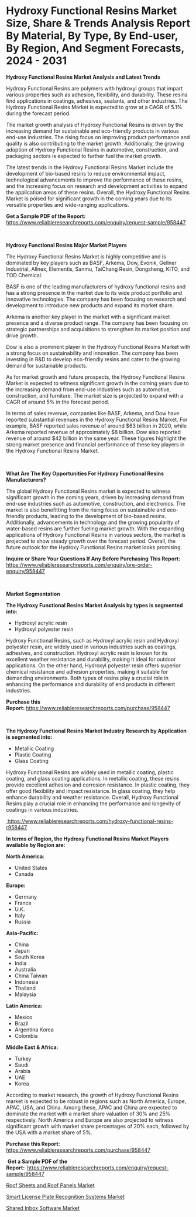 <p><h1>Hydroxy Functional Resins Market Size, Share & Trends Analysis Report By Material, By Type, By End-user, By Region, And Segment Forecasts, 2024 - 2031</h1></p><p><strong>Hydroxy Functional Resins Market Analysis and Latest Trends</strong></p>
<p><p>Hydroxy Functional Resins are polymers with hydroxyl groups that impart various properties such as adhesion, flexibility, and durability. These resins find applications in coatings, adhesives, sealants, and other industries. The Hydroxy Functional Resins Market is expected to grow at a CAGR of 5.1% during the forecast period.</p><p>The market growth analysis of Hydroxy Functional Resins is driven by the increasing demand for sustainable and eco-friendly products in various end-use industries. The rising focus on improving product performance and quality is also contributing to the market growth. Additionally, the growing adoption of Hydroxy Functional Resins in automotive, construction, and packaging sectors is expected to further fuel the market growth.</p><p>The latest trends in the Hydroxy Functional Resins Market include the development of bio-based resins to reduce environmental impact, technological advancements to improve the performance of these resins, and the increasing focus on research and development activities to expand the application areas of these resins. Overall, the Hydroxy Functional Resins Market is poised for significant growth in the coming years due to its versatile properties and wide-ranging applications.</p></p>
<p><strong>Get a Sample PDF of the Report:&nbsp;</strong> <a href="https://www.reliableresearchreports.com/enquiry/request-sample/958447">https://www.reliableresearchreports.com/enquiry/request-sample/958447</a></p>
<p>&nbsp;</p>
<p><strong>Hydroxy Functional Resins Major Market Players</strong></p>
<p><p>The Hydroxy Functional Resins Market is highly competitive and is dominated by key players such as BASF, Arkema, Dow, Evonik, Gellner Industrial, Allnex, Elementis, Sanmu, TaiChang Resin, Dongsheng, KITO, and TOD Chemical. </p><p>BASF is one of the leading manufacturers of hydroxy functional resins and has a strong presence in the market due to its wide product portfolio and innovative technologies. The company has been focusing on research and development to introduce new products and expand its market share. </p><p>Arkema is another key player in the market with a significant market presence and a diverse product range. The company has been focusing on strategic partnerships and acquisitions to strengthen its market position and drive growth. </p><p>Dow is also a prominent player in the Hydroxy Functional Resins Market with a strong focus on sustainability and innovation. The company has been investing in R&D to develop eco-friendly resins and cater to the growing demand for sustainable products. </p><p>As for market growth and future prospects, the Hydroxy Functional Resins Market is expected to witness significant growth in the coming years due to the increasing demand from end-use industries such as automotive, construction, and furniture. The market size is projected to expand with a CAGR of around 5% in the forecast period.</p><p>In terms of sales revenue, companies like BASF, Arkema, and Dow have reported substantial revenues in the Hydroxy Functional Resins Market. For example, BASF reported sales revenue of around $63 billion in 2020, while Arkema reported revenue of approximately $8 billion. Dow also reported revenue of around $42 billion in the same year. These figures highlight the strong market presence and financial performance of these key players in the Hydroxy Functional Resins Market.</p></p>
<p>&nbsp;</p>
<p><strong>What Are The Key Opportunities For Hydroxy Functional Resins Manufacturers?</strong></p>
<p><p>The global Hydroxy Functional Resins market is expected to witness significant growth in the coming years, driven by increasing demand from end-use industries such as automotive, construction, and electronics. The market is also benefitting from the rising focus on sustainable and eco-friendly products, leading to the development of bio-based resins. Additionally, advancements in technology and the growing popularity of water-based resins are further fueling market growth. With the expanding applications of Hydroxy Functional Resins in various sectors, the market is projected to show steady growth over the forecast period. Overall, the future outlook for the Hydroxy Functional Resins market looks promising.</p></p>
<p><strong>Inquire or Share Your Questions If Any Before Purchasing This Report:</strong> <a href="https://www.reliableresearchreports.com/enquiry/pre-order-enquiry/958447">https://www.reliableresearchreports.com/enquiry/pre-order-enquiry/958447</a></p>
<p>&nbsp;</p>
<p><strong>Market Segmentation</strong></p>
<p><strong>The Hydroxy Functional Resins Market Analysis by types is segmented into:</strong></p>
<p><ul><li>Hydroxyl acrylic resin</li><li>Hydroxyl polyester resin</li></ul></p>
<p><p>Hydroxy Functional Resins, such as Hydroxyl acrylic resin and Hydroxyl polyester resin, are widely used in various industries such as coatings, adhesives, and construction. Hydroxyl acrylic resin is known for its excellent weather resistance and durability, making it ideal for outdoor applications. On the other hand, Hydroxyl polyester resin offers superior chemical resistance and adhesion properties, making it suitable for demanding environments. Both types of resins play a crucial role in enhancing the performance and durability of end products in different industries.</p></p>
<p><strong>Purchase this Report:&nbsp;</strong><a href="https://www.reliableresearchreports.com/purchase/958447">https://www.reliableresearchreports.com/purchase/958447</a></p>
<p>&nbsp;</p>
<p><strong>The Hydroxy Functional Resins Market Industry Research by Application is segmented into:</strong></p>
<p><ul><li>Metallic Coating</li><li>Plastic Coating</li><li>Glass Coating</li></ul></p>
<p><p>Hydroxy Functional Resins are widely used in metallic coating, plastic coating, and glass coating applications. In metallic coating, these resins provide excellent adhesion and corrosion resistance. In plastic coating, they offer good flexibility and impact resistance. In glass coating, they help enhance durability and weather resistance. Overall, Hydroxy Functional Resins play a crucial role in enhancing the performance and longevity of coatings in various industries.</p></p>
<p><a href="https://www.reliableresearchreports.com/hydroxy-functional-resins-r958447">&nbsp;https://www.reliableresearchreports.com/hydroxy-functional-resins-r958447</a></p>
<p><strong>In terms of Region, the Hydroxy Functional Resins Market Players available by Region are:</strong></p>
<p>
    <p> <strong> North America: </strong>
        <ul>
            <li>United States</li>
            <li>Canada</li>
        </ul>
        </p> 
    <p> <strong> Europe: </strong>
        <ul>
            <li>Germany</li>
            <li>France</li>
            <li>U.K.</li>
            <li>Italy</li>
            <li>Russia</li>
        </ul>
        </p> 
    <p> <strong> Asia-Pacific: </strong>
        <ul>
            <li>China</li>
            <li>Japan</li>
            <li>South Korea</li>
            <li>India</li>
            <li>Australia</li>
            <li>China Taiwan</li>
            <li>Indonesia</li>
            <li>Thailand</li>
            <li>Malaysia</li>
        </ul>
        </p> 
    <p> <strong> Latin America: </strong>
        <ul>
            <li>Mexico</li>
            <li>Brazil</li>
            <li>Argentina Korea</li>
            <li>Colombia</li>
        </ul>
        </p> 
    <p> <strong> Middle East & Africa: </strong>
        <ul>
            <li>Turkey</li>
            <li>Saudi</li>
            <li>Arabia</li>
            <li>UAE</li>
            <li>Korea</li>
        </ul>
    </p>
    </p>
<p><p>According to market research, the growth of Hydroxy Functional Resins market is expected to be robust in regions such as North America, Europe, APAC, USA, and China. Among these, APAC and China are expected to dominate the market with a market share valuation of 30% and 25% respectively. North America and Europe are also projected to witness significant growth with market share percentages of 20% each, followed by the USA with a market share of 5%.</p></p>
<p><strong>Purchase this Report: </strong><a href="https://www.reliableresearchreports.com/purchase/958447">https://www.reliableresearchreports.com/purchase/958447</a></p>
<p>&nbsp;<strong>Get a Sample PDF of the Report:&nbsp;&nbsp;</strong><a href="https://www.reliableresearchreports.com/enquiry/request-sample/958447">https://www.reliableresearchreports.com/enquiry/request-sample/958447</a></p>
<p><strong></strong></p>
<p><p><a href="https://github.com/SheilaBruen2023/Market-Research-Report-List-2/blob/main/roof-sheets-and-roof-panels-market.md">Roof Sheets and Roof Panels Market</a></p><p><a href="https://github.com/marthawweekle/Market-Research-Report-List-2/blob/main/smart-license-plate-recognition-systems-market.md">Smart License Plate Recognition Systems Market</a></p><p><a href="https://issuu.com/reportprime-2/docs/shared-inbox-software-market-size-2030.pptx">Shared Inbox Software Market</a></p></p>